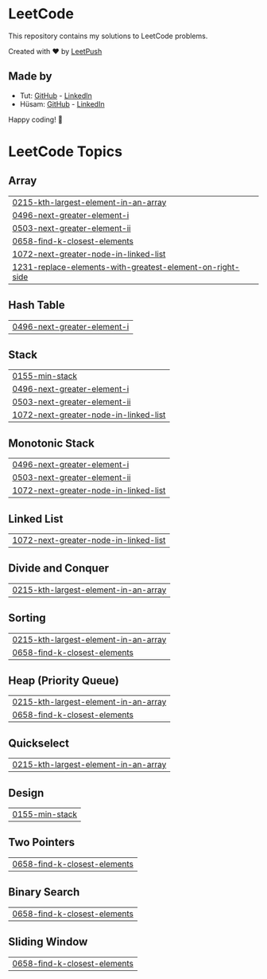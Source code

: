 # LeetCode

This repository contains my solutions to LeetCode problems.

Created with :heart: by [LeetPush](https://github.com/husamahmud/LeetPush)

 ## Made by 
 - Tut: [GitHub](https://github.com/TutTrue) - [LinkedIn](https://www.linkedin.com/in/mahmoud-hamdy-8b6825245/)
 - Hüsam: [GitHub](https://github.com/husamahmud) - [LinkedIn](https://www.linkedin.com/in/husamahmud/)

 Happy coding! 🚀
<!---LeetCode Topics Start-->
# LeetCode Topics
## Array
|  |
| ------- |
| [0215-kth-largest-element-in-an-array](https://github.com/subhang-IITD/Leetcode/tree/master/0215-kth-largest-element-in-an-array) |
| [0496-next-greater-element-i](https://github.com/subhang-IITD/Leetcode/tree/master/0496-next-greater-element-i) |
| [0503-next-greater-element-ii](https://github.com/subhang-IITD/Leetcode/tree/master/0503-next-greater-element-ii) |
| [0658-find-k-closest-elements](https://github.com/subhang-IITD/Leetcode/tree/master/0658-find-k-closest-elements) |
| [1072-next-greater-node-in-linked-list](https://github.com/subhang-IITD/Leetcode/tree/master/1072-next-greater-node-in-linked-list) |
| [1231-replace-elements-with-greatest-element-on-right-side](https://github.com/subhang-IITD/Leetcode/tree/master/1231-replace-elements-with-greatest-element-on-right-side) |
## Hash Table
|  |
| ------- |
| [0496-next-greater-element-i](https://github.com/subhang-IITD/Leetcode/tree/master/0496-next-greater-element-i) |
## Stack
|  |
| ------- |
| [0155-min-stack](https://github.com/subhang-IITD/Leetcode/tree/master/0155-min-stack) |
| [0496-next-greater-element-i](https://github.com/subhang-IITD/Leetcode/tree/master/0496-next-greater-element-i) |
| [0503-next-greater-element-ii](https://github.com/subhang-IITD/Leetcode/tree/master/0503-next-greater-element-ii) |
| [1072-next-greater-node-in-linked-list](https://github.com/subhang-IITD/Leetcode/tree/master/1072-next-greater-node-in-linked-list) |
## Monotonic Stack
|  |
| ------- |
| [0496-next-greater-element-i](https://github.com/subhang-IITD/Leetcode/tree/master/0496-next-greater-element-i) |
| [0503-next-greater-element-ii](https://github.com/subhang-IITD/Leetcode/tree/master/0503-next-greater-element-ii) |
| [1072-next-greater-node-in-linked-list](https://github.com/subhang-IITD/Leetcode/tree/master/1072-next-greater-node-in-linked-list) |
## Linked List
|  |
| ------- |
| [1072-next-greater-node-in-linked-list](https://github.com/subhang-IITD/Leetcode/tree/master/1072-next-greater-node-in-linked-list) |
## Divide and Conquer
|  |
| ------- |
| [0215-kth-largest-element-in-an-array](https://github.com/subhang-IITD/Leetcode/tree/master/0215-kth-largest-element-in-an-array) |
## Sorting
|  |
| ------- |
| [0215-kth-largest-element-in-an-array](https://github.com/subhang-IITD/Leetcode/tree/master/0215-kth-largest-element-in-an-array) |
| [0658-find-k-closest-elements](https://github.com/subhang-IITD/Leetcode/tree/master/0658-find-k-closest-elements) |
## Heap (Priority Queue)
|  |
| ------- |
| [0215-kth-largest-element-in-an-array](https://github.com/subhang-IITD/Leetcode/tree/master/0215-kth-largest-element-in-an-array) |
| [0658-find-k-closest-elements](https://github.com/subhang-IITD/Leetcode/tree/master/0658-find-k-closest-elements) |
## Quickselect
|  |
| ------- |
| [0215-kth-largest-element-in-an-array](https://github.com/subhang-IITD/Leetcode/tree/master/0215-kth-largest-element-in-an-array) |
## Design
|  |
| ------- |
| [0155-min-stack](https://github.com/subhang-IITD/Leetcode/tree/master/0155-min-stack) |
## Two Pointers
|  |
| ------- |
| [0658-find-k-closest-elements](https://github.com/subhang-IITD/Leetcode/tree/master/0658-find-k-closest-elements) |
## Binary Search
|  |
| ------- |
| [0658-find-k-closest-elements](https://github.com/subhang-IITD/Leetcode/tree/master/0658-find-k-closest-elements) |
## Sliding Window
|  |
| ------- |
| [0658-find-k-closest-elements](https://github.com/subhang-IITD/Leetcode/tree/master/0658-find-k-closest-elements) |
<!---LeetCode Topics End-->